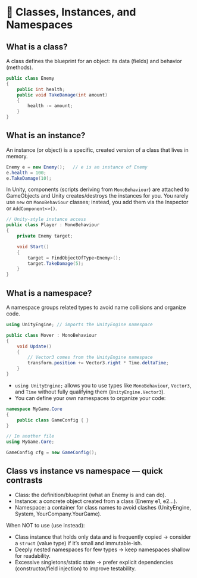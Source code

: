 # 🧱 Classes, Instances, and Namespaces

## What is a class?

A class defines the blueprint for an object: its data (fields) and behavior (methods).

```csharp
public class Enemy
{
    public int health;
    public void TakeDamage(int amount)
    {
        health -= amount;
    }
}
```

## What is an instance?

An instance (or object) is a specific, created version of a class that lives in memory.

```csharp
Enemy e = new Enemy();   // e is an instance of Enemy
e.health = 100;
e.TakeDamage(10);
```

In Unity, components (scripts deriving from `MonoBehaviour`) are attached to GameObjects and Unity creates/destroys the instances for you. You rarely use `new` on `MonoBehaviour` classes; instead, you add them via the Inspector or `AddComponent<>()`.

```csharp
// Unity-style instance access
public class Player : MonoBehaviour
{
    private Enemy target;

    void Start()
    {
        target = FindObjectOfType<Enemy>();
        target.TakeDamage(5);
    }
}
```

## What is a namespace?

A namespace groups related types to avoid name collisions and organize code.

```csharp
using UnityEngine; // imports the UnityEngine namespace

public class Mover : MonoBehaviour
{
    void Update()
    {
        // Vector3 comes from the UnityEngine namespace
        transform.position += Vector3.right * Time.deltaTime;
    }
}
```

- `using UnityEngine;` allows you to use types like `MonoBehaviour`, `Vector3`, and `Time` without fully qualifying them (`UnityEngine.Vector3`).
- You can define your own namespaces to organize your code:

```csharp
namespace MyGame.Core
{
    public class GameConfig { }
}

// In another file
using MyGame.Core;

GameConfig cfg = new GameConfig();
```

## Class vs instance vs namespace — quick contrasts

- Class: the definition/blueprint (what an Enemy is and can do).
- Instance: a concrete object created from a class (Enemy e1, e2...).
- Namespace: a container for class names to avoid clashes (UnityEngine, System, YourCompany.YourGame).

When NOT to use (use instead):

- Class instance that holds only data and is frequently copied → consider a `struct` (value type) if it’s small and immutable-ish.
- Deeply nested namespaces for few types → keep namespaces shallow for readability.
- Excessive singletons/static state → prefer explicit dependencies (constructor/field injection) to improve testability.
